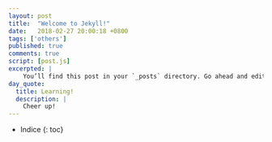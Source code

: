 ```yaml
---
layout: post
title:  "Welcome to Jekyll!"
date:   2018-02-27 20:00:18 +0800
tags: ['others']
published: true
comments: true
script: [post.js]
excerpted: |
    You’ll find this post in your `_posts` directory. Go ahead and edit it and re-build the site ...
day_quote:
  title: Learning!
  description: |
    Cheer up!
---
```


* Indice
{: toc}

